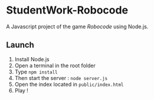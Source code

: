 # StudentWork-Robocode

A Javascript project of the game *Robocode* using Node.js.

## Launch

1. Install Node.js
2. Open a terminal in the root folder
3. Type `npm install`
4. Then start the server : `node server.js`
5. Open the index located in `public/index.html`
6. Play !
